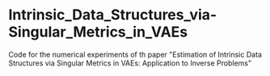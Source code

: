 # Intrinsic_Data_Structures_via-Singular_Metrics_in_VAEs
Code for the numerical experiments of th paper "Estimation of Intrinsic Data Structures via Singular Metrics in VAEs: Application to Inverse Problems"

